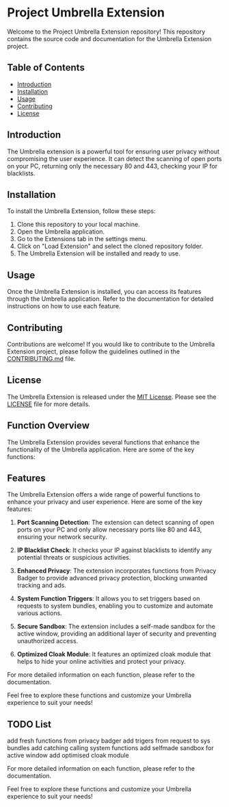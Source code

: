 # Project Umbrella Extension

Welcome to the Project Umbrella Extension repository! This repository contains the source code and documentation for the Umbrella Extension project.

## Table of Contents
- [Introduction](#introduction)
- [Installation](#installation)
- [Usage](#usage)
- [Contributing](#contributing)
- [License](#license)

## Introduction

The Umbrella extension is a powerful tool for ensuring user privacy without compromising the user experience. It can detect the scanning of open ports on your PC, returning only the necessary 80 and 443, checking your IP for blacklists.

## Installation
To install the Umbrella Extension, follow these steps:
1. Clone this repository to your local machine.
2. Open the Umbrella application.
3. Go to the Extensions tab in the settings menu.
4. Click on "Load Extension" and select the cloned repository folder.
5. The Umbrella Extension will be installed and ready to use.

## Usage
Once the Umbrella Extension is installed, you can access its features through the Umbrella application. Refer to the documentation for detailed instructions on how to use each feature.

## Contributing
Contributions are welcome! If you would like to contribute to the Umbrella Extension project, please follow the guidelines outlined in the [CONTRIBUTING.md](CONTRIBUTING.md) file.

## License
The Umbrella Extension is released under the [MIT License](LICENSE). Please see the [LICENSE](LICENSE) file for more details.
## Function Overview
The Umbrella Extension provides several functions that enhance the functionality of the Umbrella application. Here are some of the key functions:


## Features

The Umbrella Extension offers a wide range of powerful functions to enhance your privacy and user experience. Here are some of the key features:

1. **Port Scanning Detection**: The extension can detect scanning of open ports on your PC and only allow necessary ports like 80 and 443, ensuring your network security.

2. **IP Blacklist Check**: It checks your IP against blacklists to identify any potential threats or suspicious activities.

3. **Enhanced Privacy**: The extension incorporates functions from Privacy Badger to provide advanced privacy protection, blocking unwanted tracking and ads.

4. **System Function Triggers**: It allows you to set triggers based on requests to system bundles, enabling you to customize and automate various actions.

5. **Secure Sandbox**: The extension includes a self-made sandbox for the active window, providing an additional layer of security and preventing unauthorized access.

6. **Optimized Cloak Module**: It features an optimized cloak module that helps to hide your online activities and protect your privacy.

For more detailed information on each function, please refer to the documentation.

Feel free to explore these functions and customize your Umbrella experience to suit your needs!


## TODO List

add fresh functions from privacy badger
add trigers from request to sys bundles
add catching calling system functions
add selfmade sandbox for active window
add optimised cloak module

For more detailed information on each function, please refer to the documentation.

Feel free to explore these functions and customize your Umbrella experience to suit your needs!
